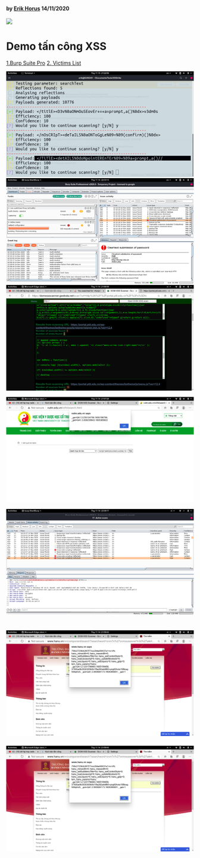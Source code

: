 
#### by [Erik Horus](h)  14/11/2020
![](https://i.imgur.com/dE3pF7N.png)

# Demo tấn công XSS


[1.Burp Suite Pro](./BurpSuitePro/)
[2. Victims List](./victims.md.gpg)


![Screenshot from 2020-11-15 21-22-56.png](https://github.com/ErikHorus1249/XSS_DEMO/blob/master/IMG/Screenshot%20from%202020-11-15%2021-22-56.png?raw=true)
![Screenshot from 2020-11-14 22-33-13.png](https://github.com/ErikHorus1249/XSS_DEMO/blob/master/IMG/Screenshot%20from%202020-11-14%2022-33-13.png?raw=true)
![Screenshot from 2020-11-14 21-08-59.png](https://github.com/ErikHorus1249/XSS_DEMO/blob/master/IMG/Screenshot%20from%202020-11-14%2021-08-59.png?raw=true)

![Screenshot from 2020-11-14 21-57-24.png](https://github.com/ErikHorus1249/XSS_DEMO/blob/master/IMG/Screenshot%20from%202020-11-14%2021-57-24.png?raw=true)

![Screenshot from 2020-11-14 23-36-17.png](https://github.com/ErikHorus1249/XSS_DEMO/blob/master/IMG/Screenshot%20from%202020-11-14%2023-36-17.png?raw=true)


![Screenshot from 2020-11-14 21-59-43.png](https://github.com/ErikHorus1249/XSS_DEMO/blob/master/IMG/Screenshot%20from%202020-11-14%2021-59-43.png?raw=true)
=======
![Screenshot from 2020-11-14 21-59-43.png](https://github.com/ErikHorus1249/XSS_DEMO/blob/master/IMG/Screenshot%20from%202020-11-14%2021-59-43.png?raw=true)

